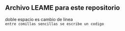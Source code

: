 ## Archivo LEAME para este repositorio  
doble espacio es cambio de linea  
`entre comillas sencillas se escribe un codigo`
